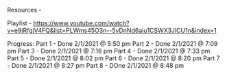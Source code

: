 Resources - 

Playlist -
https://www.youtube.com/watch?v=e9jRfgjV4FQ&list=PLWms45O3n--5vDnNd6aiu1CSWX3JlCU1n&index=1

Progress:
Part 1 - Done 2/1/2021 @ 5:50 pm
Part 2 - Done 2/1/2021 @ 7:09 pm
Part 3 - Done 2/1/2021 @ 7:16 pm
Part 4 - Done 2/1/2021 @ 7:33 pm
Part 5 - Done 2/1/2021 @ 8:02 pm
Part 6 - Done 2/1/2021 @ 8:20 pm
Part 7 - Done 2/1/2021 @ 8:27 pm
Part 8  - DOne 2/1/2021 @ 8:48 pm